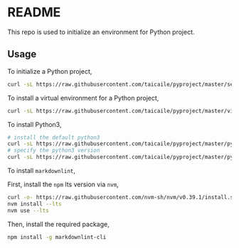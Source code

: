# README
<!-- markdownlint-disable line-length -->

This repo is used to initialize an environment for Python project.

## Usage

To initialize a Python project,

```bash
curl -sL https://raw.githubusercontent.com/taicaile/pyproject/master/setup.sh | bash
```

To install a virtual environment for a Python project,

```bash
curl -sL https://raw.githubusercontent.com/taicaile/pyproject/master/view.sh | bash
```

To install Python3,

```bash
# install the default python3
curl -sL https://raw.githubusercontent.com/taicaile/pyproject/master/python3.sh | sudo bash
# specify the python3 version
curl -sL https://raw.githubusercontent.com/taicaile/pyproject/master/python3.sh | sudo bash -s -- 3.8
```

To install `markdownlint`,

First, install the `npm` lts version via `nvm`,

```bash
curl -o- https://raw.githubusercontent.com/nvm-sh/nvm/v0.39.1/install.sh | bash
nvm install --lts
nvm use --lts
```

Then, install the required package,

```bash
npm install -g markdownlint-cli
```
